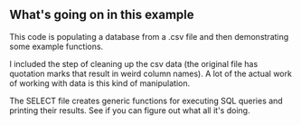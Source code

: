 ## What's going on in this example

This code is populating a database from a .csv file and then demonstrating some example functions.

I included the step of cleaning up the csv data (the original file has quotation marks that result in weird column names). A lot of the actual work of working with data is this kind of manipulation.

The SELECT file creates generic functions for executing SQL queries and printing their results. See if you can figure out what all it's doing.
